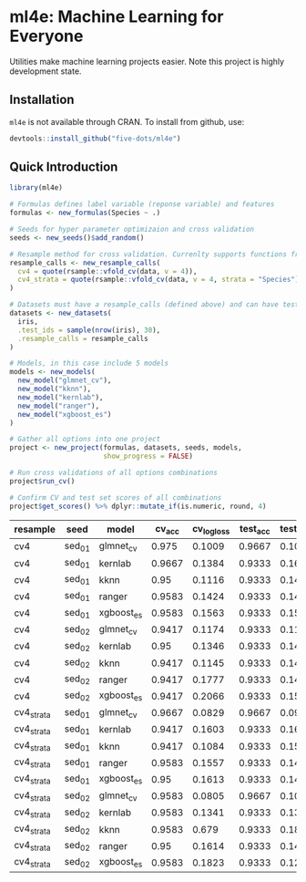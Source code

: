 
# ml4e: Machine Learning for Everyone

Utilities make machine learning projects easier. Note this project is highly development state.

## Installation

`ml4e` is not available through CRAN. To install from github, use:

```R
devtools::install_github("five-dots/ml4e")
```

## Quick Introduction

```R
library(ml4e)

# Formulas defines label variable (reponse variable) and features
formulas <- new_formulas(Species ~ .)

# Seeds for hyper parameter optimizaion and cross validation
seeds <- new_seeds()$add_random()

# Resample method for cross validation. Currenlty supports functions from rsample package
resample_calls <- new_resample_calls(
  cv4 = quote(rsample::vfold_cv(data, v = 4)),
  cv4_strata = quote(rsample::vfold_cv(data, v = 4, strata = "Species"))
)

# Datasets must have a resample_calls (defined above) and can have test_ids to calculate scores.
datasets <- new_datasets(
  iris,
  .test_ids = sample(nrow(iris), 30),
  .resample_calls = resample_calls
)

# Models, in this case include 5 models
models <- new_models(
  new_model("glmnet_cv"),
  new_model("kknn"),
  new_model("kernlab"),
  new_model("ranger"),
  new_model("xgboost_es")
)

# Gather all options into one project
project <- new_project(formulas, datasets, seeds, models,
                       show_progress = FALSE)

# Run cross validations of all options combinations
project$run_cv()

# Confirm CV and test set scores of all combinations
project$get_scores() %>% dplyr::mutate_if(is.numeric, round, 4)
```

| resample             | seed             | model                | cv<sub>acc</sub> | cv<sub>logloss</sub> | test<sub>acc</sub> | test<sub>logloss</sub> |
|-------------------- |---------------- |-------------------- |---------------- |-------------------- |------------------ |---------------------- |
| cv4                  | sed<sub>01</sub> | glmnet<sub>cv</sub>  | 0.975            | 0.1009               | 0.9667             | 0.1029                 |
| cv4                  | sed<sub>01</sub> | kernlab              | 0.9667           | 0.1384               | 0.9333             | 0.1613                 |
| cv4                  | sed<sub>01</sub> | kknn                 | 0.95             | 0.1116               | 0.9333             | 0.1451                 |
| cv4                  | sed<sub>01</sub> | ranger               | 0.9583           | 0.1424               | 0.9333             | 0.1485                 |
| cv4                  | sed<sub>01</sub> | xgboost<sub>es</sub> | 0.9583           | 0.1563               | 0.9333             | 0.1599                 |
| cv4                  | sed<sub>02</sub> | glmnet<sub>cv</sub>  | 0.9417           | 0.1174               | 0.9333             | 0.1101                 |
| cv4                  | sed<sub>02</sub> | kernlab              | 0.95             | 0.1346               | 0.9333             | 0.1479                 |
| cv4                  | sed<sub>02</sub> | kknn                 | 0.9417           | 0.1145               | 0.9333             | 0.1438                 |
| cv4                  | sed<sub>02</sub> | ranger               | 0.9417           | 0.1777               | 0.9333             | 0.1407                 |
| cv4                  | sed<sub>02</sub> | xgboost<sub>es</sub> | 0.9417           | 0.2066               | 0.9333             | 0.1525                 |
| cv4<sub>strata</sub> | sed<sub>01</sub> | glmnet<sub>cv</sub>  | 0.9667           | 0.0829               | 0.9667             | 0.0987                 |
| cv4<sub>strata</sub> | sed<sub>01</sub> | kernlab              | 0.9417           | 0.1603               | 0.9333             | 0.1697                 |
| cv4<sub>strata</sub> | sed<sub>01</sub> | kknn                 | 0.9417           | 0.1084               | 0.9333             | 0.156                  |
| cv4<sub>strata</sub> | sed<sub>01</sub> | ranger               | 0.9583           | 0.1557               | 0.9333             | 0.1452                 |
| cv4<sub>strata</sub> | sed<sub>01</sub> | xgboost<sub>es</sub> | 0.95             | 0.1613               | 0.9333             | 0.1457                 |
| cv4<sub>strata</sub> | sed<sub>02</sub> | glmnet<sub>cv</sub>  | 0.9583           | 0.0805               | 0.9667             | 0.105                  |
| cv4<sub>strata</sub> | sed<sub>02</sub> | kernlab              | 0.9583           | 0.1341               | 0.9333             | 0.1387                 |
| cv4<sub>strata</sub> | sed<sub>02</sub> | kknn                 | 0.9583           | 0.679                | 0.9333             | 0.1869                 |
| cv4<sub>strata</sub> | sed<sub>02</sub> | ranger               | 0.95             | 0.1614               | 0.9333             | 0.1426                 |
| cv4<sub>strata</sub> | sed<sub>02</sub> | xgboost<sub>es</sub> | 0.9583           | 0.1823               | 0.9333             | 0.1261                 |
